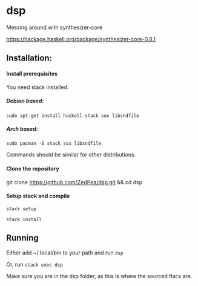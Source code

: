 # dsp
Messing around with synthesizer-core

https://hackage.haskell.org/package/synthesizer-core-0.8.1

## Installation:

#### Install prerequisites
You need stack installed.

##### Debian based:
`sudo apt-get install haskell-stack sox libsndfile`

##### Arch based:
`sudo pacman -S stack sox libsndfile`

Commands should be similar for other distributions.

#### Clone the repository
git clone https://github.com/ZedPea/dsp.git && cd dsp

#### Setup stack and compile

`stack setup`

`stack install`

## Running

Either add ~/.local/bin to your path and run `dsp`

Or, run `stack exec dsp`

Make sure you are in the dsp folder, as this is where the sourced flacs are.
